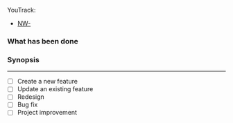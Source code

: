 YouTrack:

- [NW-](https://neonwave.youtrack.cloud/issue/NW-)

### What has been done

### Synopsis

---

- [ ] Create a new feature
- [ ] Update an existing feature
- [ ] Redesign
- [ ] Bug fix
- [ ] Project improvement
